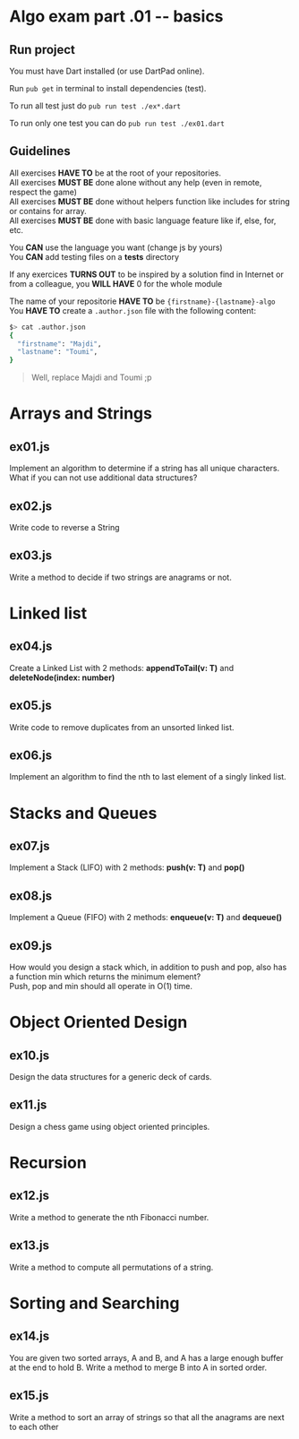 # Algo exam part .01 -- basics

## Run project

You must have Dart installed (or use DartPad online).

Run `pub get` in terminal to install dependencies (test).

To run all test just do `pub run test ./ex*.dart`

To run only one test you can do `pub run test ./ex01.dart`

## Guidelines

All exercises **HAVE TO** be at the root of your repositories.<br />
All exercises **MUST BE** done alone without any help (even in remote, respect the game)<br />
All exercises **MUST BE** done without helpers function like includes for string or contains for array.<br />
All exercises **MUST BE** done with basic language feature like if, else, for, etc.<br />

You **CAN** use the language you want (change js by yours)<br />
You **CAN** add testing files on a **tests** directory

If any exercices **TURNS OUT** to be inspired by a solution find in Internet or from a colleague, you **WILL HAVE** 0 for the whole module

The name of your repositorie **HAVE TO** be `{firstname}-{lastname}-algo`
You **HAVE TO** create a `.author.json` file with the following content:

```sh
$> cat .author.json
{
  "firstname": "Majdi",
  "lastname": "Toumi",
}
```

> Well, replace Majdi and Toumi ;p

# Arrays and Strings

## ex01.js

Implement an algorithm to determine if a string has all unique characters. What if you
can not use additional data structures?

## ex02.js

Write code to reverse a String

## ex03.js

Write a method to decide if two strings are anagrams or not.

# Linked list

## ex04.js

Create a Linked List with 2 methods: **appendToTail(v: T)** and **deleteNode(index: number)**

## ex05.js

Write code to remove duplicates from an unsorted linked list.

## ex06.js

Implement an algorithm to find the nth to last element of a singly linked list.

# Stacks and Queues

## ex07.js

Implement a Stack (LIFO) with 2 methods: **push(v: T)** and **pop()**

## ex08.js

Implement a Queue (FIFO) with 2 methods: **enqueue(v: T)** and **dequeue()**

## ex09.js

How would you design a stack which, in addition to push and pop, also has a function
min which returns the minimum element?<br />
Push, pop and min should all operate in O(1) time.

# Object Oriented Design

## ex10.js

Design the data structures for a generic deck of cards.

## ex11.js

Design a chess game using object oriented principles.

# Recursion

## ex12.js

Write a method to generate the nth Fibonacci number.

## ex13.js

Write a method to compute all permutations of a string.

# Sorting and Searching

## ex14.js

You are given two sorted arrays, A and B, and A has a large enough buffer at the end to hold B. Write a method to merge B into A in sorted order.

## ex15.js

Write a method to sort an array of strings so that all the anagrams are next to each other
